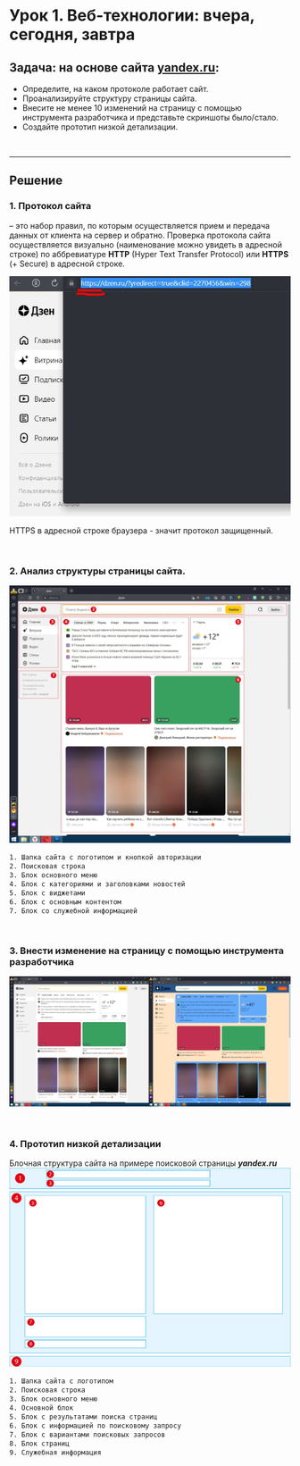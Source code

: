 # Урок 1. Веб-технологии: вчера, сегодня, завтра

## <b>Задача</b>: на основе сайта [yandex.ru](https://dzen.ru/):

- Определите, на каком протоколе работает сайт.
- Проанализируйте структуру страницы сайта.
- Внесите не менее 10 изменений на страницу с помощью инструмента разработчика и представьте скриншоты было/стало.
- Создайте прототип низкой детализации.

<br>

---

## Решение

### 1. <b>Протокол сайта</b> 
– это набор правил, по которым осуществляется прием и передача данных от клиента на сервер и обратно. Проверка протокола сайта осуществляется визуально (наименование можно увидеть в адресной строке) по аббревиатуре <b>HTTP</b> (Hyper Text Transfer Protocol) или <b>HTTPS</b> (+ Secure) в адресной строке.

![HTTPS в адресной строке браузера - значит протокол защищенный.](/file1.jpg)

HTTPS в адресной строке браузера - значит протокол защищенный.

<br>

### 2. <b>Анализ структуры страницы сайта.</b>
![Анализ структуры сайта.](/File2.jpg)

    1. Шапка сайта с логотипом и кнопкой авторизации
    2. Поисковая строка
    3. Блок основного меню
    4. Блок с категориями и заголовками новостей
    5. Блок с виджетами
    6. Блок с основным контентом
    7. Блок со служебной информацией

<br>

### 3. <b>Внести изменение на страницу с помощью инструмента разработчика</b>
![Внесены изменения на страницу.](/File3.jpg)

<br>

### 4. <b>Прототип низкой детализации</b>
Блочная структура сайта на примере поисковой страницы ***yandex.ru***
![Блочная структура сайта.](/File4.jpg)

    1. Шапка сайта с логотипом
    2. Поисковая строка
    3. Блок основного меню
    4. Основной блок
    5. Блок с результатами поиска страниц
    6. Блок с информацией по поисковому запросу
    7. Блок с вариантами поисковых запросов
    8. Блок страниц
    9. Служебная информация
